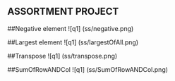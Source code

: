 ## ASSORTMENT PROJECT

##Negative element
![q1] (ss/negative.png)

##Largest element
![q1] (ss/largestOfAll.png)

##Transpose 
![q1] (ss/transpose.png)

##SumOfRowANDCol 
![q1] (ss/SumOfRowANDCol.png)
